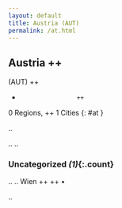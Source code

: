 ```yaml
---
layout: default
title: Austria (AUT)
permalink: /at.html
---
```



## Austria   ++
(AUT)  ++
-                     ++
0 Regions, ++
1 Cities
{: #at }

.. 




.. 
.. 


### Uncategorized _(1)_{:.count}


..
..
Wien  ++
 ++
•




.. 
 

